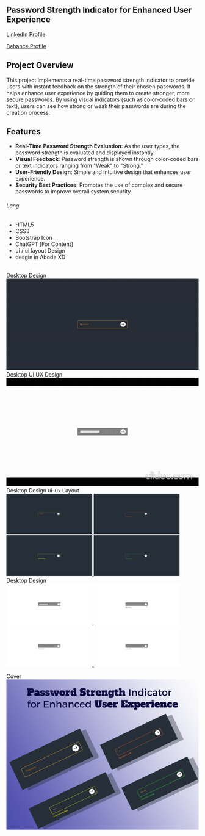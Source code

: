 ## Password Strength Indicator for Enhanced User Experience
<a href="https://www.linkedin.com/in/dharmendraverma95/" target="_blank">LinkedIn Profile </a>

<a href="https://www.behance.net/dhirukumar" target="_blank">Behance Profile </a>

## Project Overview
This project implements a real-time password strength indicator to provide users with instant feedback on the strength of their chosen passwords. It helps enhance user experience by guiding them to create stronger, more secure passwords. By using visual indicators (such as color-coded bars or text), users can see how strong or weak their passwords are during the creation process.

## Features
- **Real-Time Password Strength Evaluation**: As the user types, the password strength is evaluated and displayed instantly.
- **Visual Feedback**: Password strength is shown through color-coded bars or text indicators ranging from "Weak" to "Strong."
- **User-Friendly Design**: Simple and intuitive design that enhances user experience.
- **Security Best Practices**: Promotes the use of complex and secure passwords to improve overall system security.
  

###### Lang
<ul>
  <li>HTML5</li>
  <li>CSS3</li>
  <li>Bootstrap Icon</li>
  <li>ChatGPT [For Content]</li>
  <li>ui / ui layout Design</li>
  <li>desgin in Abode XD</li>
</ul>


<br>
<span>Desktop Design</span><br/>
<a href="#" target="_blank" >
<img src="./img/Password-Strength-Indicator.gif" width="575px"/>
</a>

<br>
<span>Desktop UI UX Design</span><br/>
<a href="#" target="_blank" >
<img src="./img/Password-Strength-IndicatorUIUXLayout.gif" width="575px"/>
</a>
<br />
<span>Desktop Design ui-ux Layout</span><br/>
<a href="" target="_blank" >
<img src="./img/Password-Strength-Indicator.png" width="225px"/>
<img src="./img/Password-Strength-IndicatorWeak.png" width="225px"/>
<img src="./img/Password-Strength-IndicatorMedium.png" width="225px"/>
<img src="./img/Password-Strength-IndicatorStrong.png" width="225px"/>
</a>
<br />
<span>Desktop Design</span><br/>
<a href="#" target="_blank" >
<img src="./img/Password-Strength-IndicatorUIUXLayout.png" width="225px"/>
<img src="./img/Password-Strength-IndicatorWeakUIUXLayout.png" width="225px"/>
<img src="./img/Password-Strength-IndicatorMediumUIUXLayout.png" width="225px"/>
<img src="./img/Password-Strength-IndicatorStrongUIUXLayout.png" width="225px"/>
</a>

<span>Cover</span><br/>
<a href="#" target="_blank" >
<img src="./img/cover.png" width="575px"/>
</a>